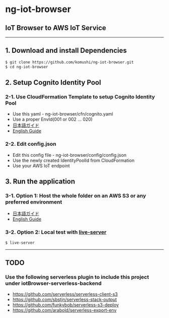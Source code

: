 # ng-iot-browser
## IoT Browser to AWS IoT Service

----

## 1. Download and install Dependencies
```bash
$ git clone https://github.com/komushi/ng-iot-browser.git
$ cd ng-iot-browser
```

## 2. Setup Cognito Identity Pool
### 2-1. Use CloudFormation Template to setup Cognito Identity Pool
* Use this yaml - ng-iot-browser/cfn/cognito.yaml
* Use a proper EnvId(001 or 002 ... 020)
* [日本語ガイド](http://docs.aws.amazon.com/ja_jp/AWSCloudFormation/latest/UserGuide/cfn-console-create-stack.html)
* [English Guide](http://docs.aws.amazon.com/AWSCloudFormation/latest/UserGuide／cfn-console-create-stack.html)

### 2-2. Edit config.json
* Edit this config file - ng-iot-browser/config/config.json
* Use the newly created IdentityPoolId from CloudFormation
* Use your AWS IoT endpoint

## 3. Run the application
### 3-1. Option 1: Host the whole folder on an AWS S3 or any preferred environment
* [日本語ガイド](http://docs.aws.amazon.com/ja_jp/AmazonS3/latest/dev/HostingWebsiteOnS3Setup.html)
* [English Guide](http://docs.aws.amazon.com/AmazonS3/latest/dev/HostingWebsiteOnS3Setup.html)

### 3-2. Option 2: Local test with [live-server](https://www.npmjs.com/package/live-server)
```
$ live-server
```


----

## TODO
### Use the following serverless plugin to include this project under iotBrowser-serverless-backend
* https://github.com/serverless/serverless-client-s3
* https://github.com/sbstjn/serverless-stack-output
* https://github.com/funkybob/serverless-s3-deploy
* https://github.com/arabold/serverless-export-env